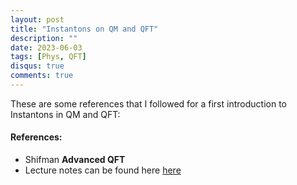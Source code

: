 ```yaml
---
layout: post
title: "Instantons on QM and QFT"
description: ""
date: 2023-06-03
tags: [Phys, QFT]
disqus: true
comments: true
---
```


These are some references that I followed for a first introduction to Instantons in QM and QFT:
####  References:
- Shifman **Advanced QFT**
- Lecture notes can be found here <a href="https://drive.google.com/file/d/1NoFa2Wn0LsJ2fF0z03uB8zOqyej2vZ7T/view?usp=share_link"> here </a>
